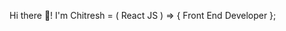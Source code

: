  Hi there 👋! I'm Chitresh = ( React JS ) => { Front End Developer }; 

<!--
**Chitresh8/chitresh8** is a ✨ _special_ ✨ repository because its `README.md` (this file) appears on your GitHub profile..

Here are some ideas to get you started:-

- 🔭 I’m currently learning as well as working on Playwright Automation and Testing with Javascript & Cucumber Framework (6 Months) and React Typescript project..
- 🌱 I’m currently learning on new things and concepts like Advanced React patterns, state management with Recoil, and improving performance with React.memo to enhance 
     my skills.Currently fell in Automation and Testing.
- 👯 I’m looking to collaborate with a friend which he is building a modern E-Commerce project to fulfill his Goal and Open source React projects that focus on enhancing user interfaces and user experiences....
- 🤔 I’m looking for help regarding Optimizing web performance and understanding the latest React best practices and logics etc.
- 💬 Interest to learn new things to enhance my skills..!
- 📫 Reach me on LinkedIn:www.linkedin.com/in/chitresh-babu-alavuru-3a3085293 ..🙂
- 😄 Pronouns: He/Him.
- ⚡ Fun fact:I enjoy experimenting with new CSS frameworks and creating animated React components in my free time.
- 🎯 Goal: To become a MERN or Full Stack Developer.....
- ✍ Started to learn, working and implementation of TypeScript with React simultaneously😉...!
- Need mentor to learn and enhance my skills in Coding on Javascript and React....
-->
